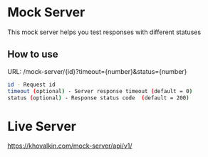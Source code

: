 # Mock Server
This mock server helps you test responses with different statuses

## How to use 
URL: /mock-server/{id}?timeout={number}&status={number}

```sh
id - Request id
timeout (optional) - Server response timeout (default = 0)
status (optional) - Response status code  (default = 200)
```

# Live Server
https://khovalkin.com/mock-server/api/v1/

